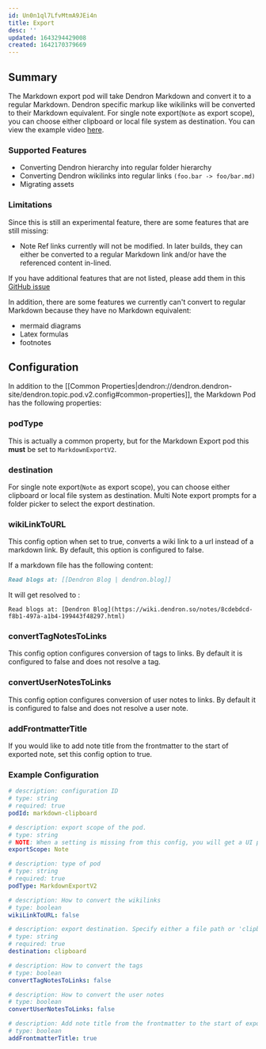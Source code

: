 ```yaml
---
id: Un0n1ql7LfvMtmA9JEi4n
title: Export
desc: ''
updated: 1643294429008
created: 1642170379669
---
```


## Summary

The Markdown export pod will take Dendron Markdown and convert it to a regular Markdown. Dendron specific markup like wikilinks will be converted to their Markdown equivalent.
For single note export(`Note` as export scope), you can choose either clipboard or local file system as destination. You can view the example video [here](https://www.loom.com/share/fefb0fac51bc43a1bb3b508a08a8bf6d).

### Supported Features

 - Converting Dendron hierarchy into regular folder hierarchy
 - Converting Dendron wikilinks into regular links `(foo.bar -> foo/bar.md)`
 - Migrating assets

### Limitations

Since this is still an experimental feature, there are some features that are still missing:

 - Note Ref links currently will not be modified. In later builds, they can either be converted to a regular Markdown link and/or have the referenced content in-lined.

If you have additional features that are not listed, please add them in this [GitHub issue](https://github.com/dendronhq/dendron/issues/541#issue-831219413)

In addition, there are some features we currently can't convert to regular Markdown because they have no Markdown equivalent:
- mermaid diagrams
- Latex formulas
- footnotes

## Configuration

In addition to the [[Common Properties|dendron://dendron.dendron-site/dendron.topic.pod.v2.config#common-properties]], the Markdown Pod has the following properties:

### podType

This is actually a common property, but for the Markdown Export pod this **must** be set to `MarkdownExportV2`.

### destination

For single note export(`Note` as export scope), you can choose either clipboard or local file system as destination. Multi Note export prompts for a folder picker to select the export destination.

### wikiLinkToURL

This config option when set to true, converts a wiki link to a url instead of a markdown link. By default, this option is configured to false.

If a markdown file has the following 
content: 
```markdown
Read blogs at: [[Dendron Blog | dendron.blog]]
```
It will get resolved to :
```
Read blogs at: [Dendron Blog](https://wiki.dendron.so/notes/8cdebdcd-f8b1-497a-a1b4-199443f48297.html)
```

### convertTagNotesToLinks

This config option configures conversion of tags to links. By default it is configured to false and does not resolve a tag.

### convertUserNotesToLinks

This config option configures conversion of user notes to links. By default it is configured to false and does not resolve a user note.

### addFrontmatterTitle

If you would like to add note title from the frontmatter to the start of exported note, set this config option to true.

### Example Configuration

```yml
# description: configuration ID
# type: string
# required: true
podId: markdown-clipboard

# description: export scope of the pod.
# type: string
# NOTE: When a setting is missing from this config, you will get a UI prompt to select a value for that setting while running the export pod. For this particular exportScope setting, if you would rather not be prompted and always have the same exportScope, simply uncomment the line below.
exportScope: Note

# description: type of pod
# type: string
# required: true
podType: MarkdownExportV2

# description: How to convert the wikilinks
# type: boolean
wikiLinkToURL: false

# description: export destination. Specify either a file path or 'clipboard' to export to your clipboard
# type: string
# required: true
destination: clipboard

# description: How to convert the tags
# type: boolean
convertTagNotesToLinks: false

# description: How to convert the user notes
# type: boolean
convertUserNotesToLinks: false

# description: Add note title from the frontmatter to the start of exported note
# type: boolean
addFrontmatterTitle: true
```
